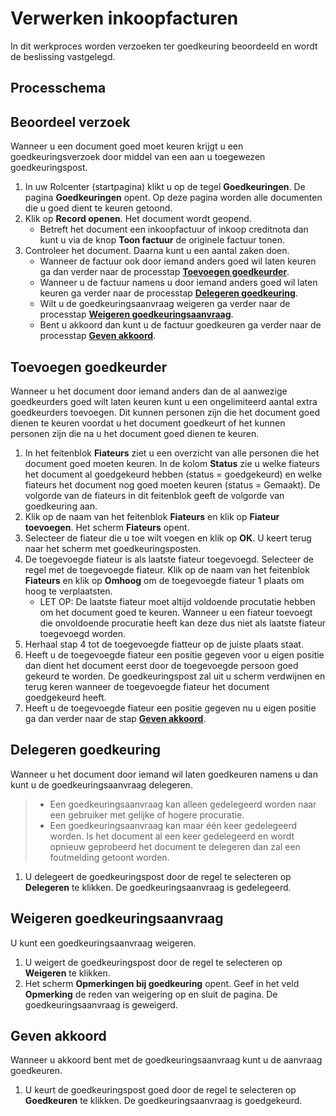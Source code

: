 # Verwerken inkoopfacturen

In dit werkproces worden verzoeken ter goedkeuring beoordeeld en wordt de beslissing vastgelegd.

## Processchema

## Beoordeel verzoek
Wanneer u een document goed moet keuren krijgt u een goedkeuringsverzoek door middel van een aan u toegewezen goedkeuringspost. 

1. In uw Rolcenter (startpagina) klikt u op de tegel **Goedkeuringen**. De pagina **Goedkeuringen** opent. Op deze pagina worden alle documenten die u goed dient te keuren getoond. 
2. Klik op **Record openen**. Het document wordt geopend. 
	- Betreft het document een inkoopfactuur of inkoop creditnota dan kunt u via de knop **Toon factuur** de originele factuur tonen. 
3. Controleer het document. Daarna kunt u een aantal zaken doen. 
	-  Wanneer de factuur ook door iemand anders goed wil laten keuren ga dan verder naar de processtap **[Toevoegen goedkeurder](#toevoegen-goedkeurder)**.
	- Wanneer u de factuur namens u door iemand anders goed wil laten keuren ga verder naar de processtap **[Delegeren goedkeuring](#delegeren-goedkeuring)**.
	- Wilt u de goedkeuringsaanvraag weigeren ga verder naar de processtap **[Weigeren goedkeuringsaanvraag](#weigeren-goedkeuringsaanvraag)**.
	- Bent u akkoord dan kunt u de factuur goedkeuren ga verder naar de processtap **[Geven akkoord](#geven-akkoord)**.

## Toevoegen goedkeurder
Wanneer u het document door iemand anders dan de al aanwezige goedkeurders goed wilt laten keuren kunt u een ongelimiteerd aantal extra goedkeurders toevoegen. Dit kunnen personen zijn die het document goed dienen te keuren voordat u het document goedkeurt of het kunnen personen zijn die na u het document goed dienen te keuren. 

1. In het feitenblok **Fiateurs** ziet u een overzicht van alle personen die het document goed moeten keuren. In de kolom **Status** zie u welke fiateurs het document al goedgekeurd hebben (status = goedgekeurd) en welke fiateurs het document nog goed moeten keuren (status = Gemaakt). De volgorde van de fiateurs in dit feitenblok geeft de volgorde van goedkeuring aan. 
2. Klik op de naam van het feitenblok **Fiateurs** en klik op **Fiateur toevoegen**. Het scherm **Fiateurs** opent. 
3. Selecteer de fiateur die u toe wilt voegen en klik op **OK**. U keert terug naar het scherm met goedkeuringsposten.
4. De toegevoegde fiateur is als laatste fiateur toegevoegd. Selecteer de regel met de toegevoegde fiateur. Klik op de naam van het feitenblok **Fiateurs** en klik op **Omhoog** om de toegevoegde fiateur 1 plaats om hoog te verplaatsten. 
	- LET OP: De laatste fiateur moet altijd voldoende procutatie hebben om het document goed te keuren. Wanneer u een fiateur toevoegt die onvoldoende procuratie heeft kan deze dus niet als laatste fiateur toegevoegd worden.
6. Herhaal stap 4 tot de toegevoegde fiatteur op de juiste plaats staat.  
7. Heeft u de toegevoegde fiateur een positie gegeven voor u eigen positie dan dient het document eerst door de toegevoegde persoon goed gekeurd te worden. De goedkeuringspost zal uit u scherm verdwijnen en terug keren wanneer de toegevoegde fiateur het document goedgekeurd heeft. 
8. Heeft u de toegevoegde fiateur een positie gegeven nu u eigen positie ga dan verder naar de stap **[Geven akkoord](#geven-akkoord)**.

## Delegeren goedkeuring
Wanneer  u het document door iemand wil laten goedkeuren namens u dan kunt u de goedkeuringsaanvraag delegeren. 

> - Een goedkeuringsaanvraag kan alleen gedelegeerd worden naar een gebruiker met gelijke of hogere procuratie.
> - Een goedkeuringsaanvraag kan maar één keer gedelegeerd worden. Is het document al een keer gedelegeerd en wordt opnieuw geprobeerd het document te delegeren dan zal een foutmelding getoont worden. 

1. U delegeert de goedkeuringspost door de regel te selecteren op **Delegeren** te klikken. De goedkeuringsaanvraag is gedelegeerd. 

## Weigeren goedkeuringsaanvraag

U kunt een goedkeuringsaanvraag weigeren. 

1. U weigert de goedkeuringspost door de regel te selecteren op **Weigeren** te klikken. 
2. Het scherm **Opmerkingen bij goedkeuring** opent. Geef in het veld **Opmerking** de reden van weigering op en sluit de pagina. De goedkeuringsaanvraag is geweigerd.

## Geven akkoord

Wanneer u akkoord bent met de goedkeuringsaanvraag kunt u de aanvraag goedkeuren. 

1. U keurt de goedkeuringspost goed door de regel te selecteren op **Goedkeuren** te klikken. De goedkeuringsaanvraag is goedgekeurd.
<!--stackedit_data:
eyJoaXN0b3J5IjpbLTI3MDg2OTQ0Miw5NDczMTAxNThdfQ==
-->